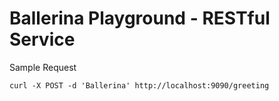 # Ballerina Playground - RESTful Service
 
 
 Sample Request 
 ```
curl -X POST -d 'Ballerina' http://localhost:9090/greeting


 ```